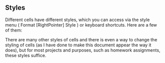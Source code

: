 <a id="styles" style="width:0;height:0;margin:0;padding:0;">&zwnj;</a>

## Styles

Different cells have different styles, which you can access via the style menu ( Format \[RightPointer] Style ) or keyboard shortcuts. Here are a few of them:

There are many other styles of cells and there is even a way to change the styling of cells (as I have done to make this document appear the way it does), but for most projects and purposes, such as homework assignments, these styles suffice.